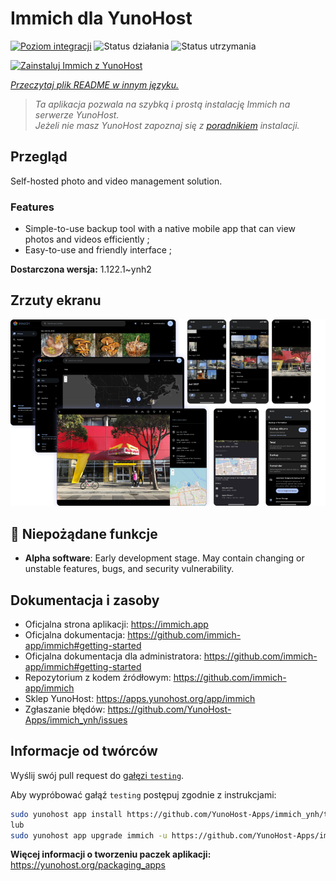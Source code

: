 <!--
To README zostało automatycznie wygenerowane przez <https://github.com/YunoHost/apps/tree/master/tools/readme_generator>
Nie powinno być ono edytowane ręcznie.
-->

# Immich dla YunoHost

[![Poziom integracji](https://apps.yunohost.org/badge/integration/immich)](https://ci-apps.yunohost.org/ci/apps/immich/)
![Status działania](https://apps.yunohost.org/badge/state/immich)
![Status utrzymania](https://apps.yunohost.org/badge/maintained/immich)

[![Zainstaluj Immich z YunoHost](https://install-app.yunohost.org/install-with-yunohost.svg)](https://install-app.yunohost.org/?app=immich)

*[Przeczytaj plik README w innym języku.](./ALL_README.md)*

> *Ta aplikacja pozwala na szybką i prostą instalację Immich na serwerze YunoHost.*  
> *Jeżeli nie masz YunoHost zapoznaj się z [poradnikiem](https://yunohost.org/install) instalacji.*

## Przegląd

Self-hosted photo and video management solution.

### Features

- Simple-to-use backup tool with a native mobile app that can view photos and videos efficiently ;
- Easy-to-use and friendly interface ;


**Dostarczona wersja:** 1.122.1~ynh2

## Zrzuty ekranu

![Zrzut ekranu z Immich](./doc/screenshots/immich-screenshots.png)

## :red_circle: Niepożądane funkcje

- **Alpha software**: Early development stage. May contain changing or unstable features, bugs, and security vulnerability.

## Dokumentacja i zasoby

- Oficjalna strona aplikacji: <https://immich.app>
- Oficjalna dokumentacja: <https://github.com/immich-app/immich#getting-started>
- Oficjalna dokumentacja dla administratora: <https://github.com/immich-app/immich#getting-started>
- Repozytorium z kodem źródłowym: <https://github.com/immich-app/immich>
- Sklep YunoHost: <https://apps.yunohost.org/app/immich>
- Zgłaszanie błędów: <https://github.com/YunoHost-Apps/immich_ynh/issues>

## Informacje od twórców

Wyślij swój pull request do [gałęzi `testing`](https://github.com/YunoHost-Apps/immich_ynh/tree/testing).

Aby wypróbować gałąź `testing` postępuj zgodnie z instrukcjami:

```bash
sudo yunohost app install https://github.com/YunoHost-Apps/immich_ynh/tree/testing --debug
lub
sudo yunohost app upgrade immich -u https://github.com/YunoHost-Apps/immich_ynh/tree/testing --debug
```

**Więcej informacji o tworzeniu paczek aplikacji:** <https://yunohost.org/packaging_apps>
